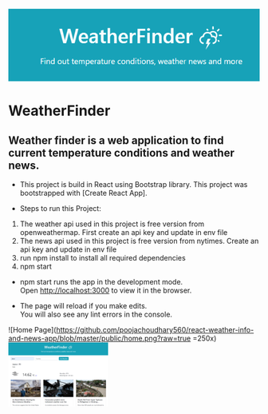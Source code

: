 ![App Header](https://github.com/poojachoudhary560/react-weather-info-and-news-app/blob/master/public/header.png?raw=true)

# WeatherFinder

## Weather finder is a web application to find current temperature conditions and weather news.

- This project is build in React using Bootstrap library. This project was bootstrapped with [Create React App].

- Steps to run this Project:

1. The weather api used in this project is free version from openweathermap. First create an api key and update in env file
2. The news api used in this project is free version from nytimes. Create an api key and update in env file
3. run npm install to install all required dependencies
4. npm start

- npm start runs the app in the development mode.<br>
  Open [http://localhost:3000](http://localhost:3000) to view it in the browser.

- The page will reload if you make edits.<br>
  You will also see any lint errors in the console.

![Home Page](https://github.com/poojachoudhary560/react-weather-info-and-news-app/blob/master/public/home.png?raw=true =250x)
<img src="https://github.com/poojachoudhary560/react-weather-info-and-news-app/blob/master/public/home.png?raw=true" alt="home page" width="200">
